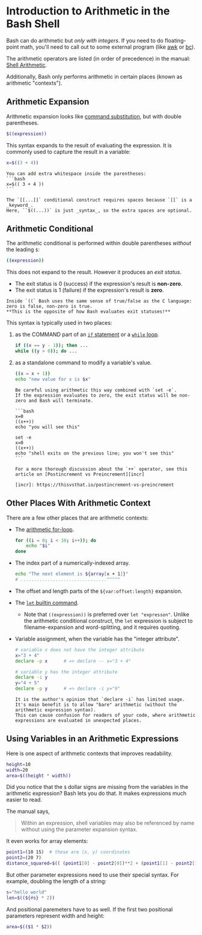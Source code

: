 # Introduction to Arithmetic in the Bash Shell

Bash can do arithmetic but _only with integers_.
If you need to do floating-point math, you'll need to call out to some external program (like [awk][awk] or [bc][bc]).

The arithmetic operators are listed (in order of precedence) in the manual: [Shell Arithmetic][arithmetic].

Additionally, Bash only performs arithmetic in certain places (known as arithmetic "contexts").

## Arithmetic Expansion

Arithmetic expansion looks like [command substitution][cmd-sub], but with double parentheses.

```bash
$((expression))
```

This syntax expands to the result of evaluating the expression.
It is commonly used to capture the result in a variable:

```bash
x=$((3 + 4))
```

~~~~exercism/note
You can add extra whitespace inside the parentheses:
```bash
x=$(( 3 + 4 ))
```

The `[[...]]` conditional construct requires spaces because `[[` is a _keyword_.
Here, ``$((...))` is just _syntax_, so the extra spaces are optional.
~~~~

## Arithmetic Conditional

The arithmetic conditional is performed within double parentheses _without_ the leading `$`:

```bash
((expression))
```

This does not expand to the result.
However it produces an _exit status_.

* The exit status is 0 (success) if the expression's result is **non-zero**.
* The exit status is 1 (failure) if the expression's result is **zero**.

~~~~exercism/note
Inside `((` Bash uses the same sense of true/false as the C language: zero is false, non-zero is true.
**This is the opposite of how Bash evaluates exit statuses!**
~~~~

This syntax is typically used in two places:

1. as the COMMAND part of an [`if` statement][conditional-if] or a [`while` loop][looping-while].

   ```bash
   if ((x == y - 1)); then ...
   while ((y > 0)); do ...
   ```

1. as a standalone command to modify a variable's value.

   ```bash
   ((x = x + 1))
   echo "new value for x is $x"
   ```

   ~~~~exercism/caution
   Be careful using arithmetic this way combined with `set -e`.
   If the expression evaluates to zero, the exit status will be non-zero and Bash will terminate.

   ```bash
   x=0
   ((x++))
   echo "you will see this"

   set -e
   x=0
   ((x++))
   echo "shell exits on the previous line; you won't see this"
   ```

   For a more thorough discussion about the `++` operator, see this article on [Postincrement vs Preincrement][incr]

   [incr]: https://thisvsthat.io/postincrement-vs-preincrement
   ~~~~


## Other Places With Arithmetic Context

There are a few other places that are arithmetic contexts:

* The [arithmetic for-loop][looping-for].

  ```bash
  for ((i = 0; i < 10; i++)); do
      echo "$i"
  done
  ```

* The index part of a numerically-indexed array.

  ```bash
  echo "The next element is ${array[x + 1]}"
  # ................................^^^^^
  ```

* The offset and length parts of the `${var:offset:length}` expansion.
* The [`let` builtin command][let].
  * Note that `((expression))` is preferred over `let "expresson"`.
    Unlike the arithmetic conditional construct, the `let` expression is subject to filename-expansion and word-splitting, and it requires quoting.
* Variable assignment, when the variable has the "integer attribute".

  ```bash
  # variable x does not have the integer attribute
  x="3 + 4"
  declare -p x      # => declare -- x="3 + 4"

  # variable y has the integer attribute
  declare -i y
  y="4 + 5"
  declare -p y      # => declare -i y="9"
  ```

  ~~~~exercism/note
  It is the author's opinion that `declare -i` has limited usage.
  It's main benefit is to allow "bare" arithmetic (without the arithmetic expression syntax).
  This can cause confusion for readers of your code, where arithmetic expressions are evaluated in unexpected places.
  ~~~~

## Using Variables in an Arithmetic Expressions

Here is one aspect of arithmetic contexts that improves readability.

```bash
height=10
width=20
area=$((height * width))
```

Did you notice that the `$` dollar signs are missing from the variables in the arithmetic expression?
Bash lets you do that.
It makes expressions much easier to read.

The manual says,

> Within an expression, shell variables may also be referenced by name without using the parameter expansion syntax.

It even works for array elements:

```bash
point1=(10 15)  # these are (x, y) coordinates
point2=(20 7)
distance_squared=$(( (point1[0] - point2[0])**2 + (point1[1] - point2[1])**2 ))
```

But other parameter expressions need to use their special syntax.
For example, doubling the length of a string:

```bash
s="hello world"
len=$((${#s} * 2))
```

And positional paremeters have to as well.
If the first two positional parameters represent width and height:

```bash
area=$(($1 * $2))
```

[arithmetic]: https://www.gnu.org/software/bash/manual/bash.html#Shell-Arithmetic
[conditional-if]: https://exercism.org/tracks/bash/concepts/conditionals#h-the-if-command
[looping-while]: https://exercism.org/tracks/bash/concepts/looping#h-while-loops
[looping-for]: https://exercism.org/tracks/bash/concepts/looping#h-arithmetic-for-loop
[let]: https://www.gnu.org/software/bash/manual/bash.html#index-let
[awk]: https://www.gnu.org/software/gawk/manual/html_node/index.html
[bc]: https://www.gnu.org/software/bc/manual/html_mono/bc.html
[cmd-sub]: https://exercism.org/tracks/bash/concepts/variables#h-command-substitution
